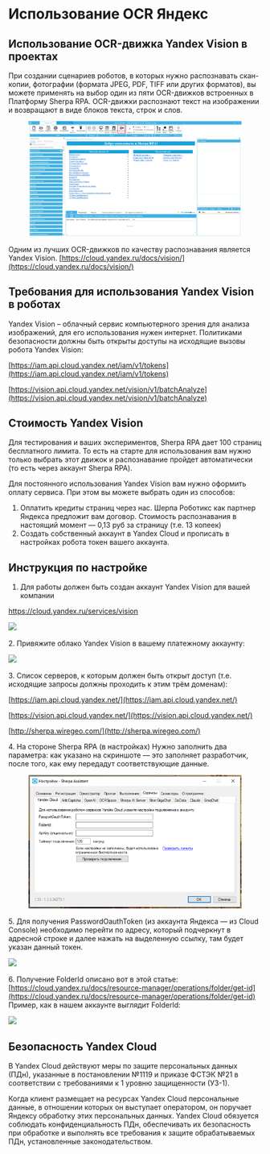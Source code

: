 # Использование OCR Яндекс

## **Использование OCR-движка Yandex Vision в проектах**

При создании сценариев роботов, в которых нужно распознавать скан-копии, фотографии (формата JPEG, PDF, TIFF или других форматов),  вы можете применять на выбор один из пяти OCR-движков встроенных в Платформу Sherpa RPA. OCR-движки распознают текст на изображении и возвращают в виде блоков текста, строк и слов.

<figure><img src="../../../../../.gitbook/assets/Распознать.png" alt=""><figcaption></figcaption></figure>

Одним из лучших OCR-движков по качеству распознавания является Yandex Vision. [https://cloud.yandex.ru/docs/vision/](https://cloud.yandex.ru/docs/vision/)

## **Требования для использования Yandex** **Vision в роботах**

Yandex Vision – облачный сервис компьютерного зрения для анализа изображений, для его использования нужен интернет. Политиками безопасности должны быть открыты доступы на исходящие вызовы робота Yandex Vision:

[https://iam.api.cloud.yandex.net/iam/v1/tokens](https://iam.api.cloud.yandex.net/iam/v1/tokens)

[https://vision.api.cloud.yandex.net/vision/v1/batchAnalyze](https://vision.api.cloud.yandex.net/vision/v1/batchAnalyze)

## **Стоимость Yandex** **Vision**

Для тестирования и ваших экспериментов, Sherpa RPA дает 100 страниц бесплатного лимита. То есть на старте для использования вам нужно только выбрать этот движок и распознавание пройдет автоматически (то есть через аккаунт Sherpa RPA).

Для постоянного использования Yandex Vision вам нужно оформить оплату сервиса. При этом вы можете выбрать один из способов:

1. Оплатить кредиты страниц через нас. Шерпа Роботикс как партнер Яндекса предложит вам договор. Стоимость распознавания в настоящий момент — 0,13 руб за страницу (т.е. 13 копеек)
2. Создать собственный аккаунт в Yandex Cloud и прописать в настройках робота токен вашего аккаунта.

## **Инструкция по настройке**

1. Для работы должен быть создан аккаунт Yandex Vision  для вашей компании

https://cloud.yandex.ru/services/vision

![](https://sherparpa.ru/wp-content/uploads/2023/04/izobrazhenie_2023-04-24_164623935.png)

2\. Привяжите облако Yandex Vision в вашему платежному аккаунту:

![](https://sherparpa.ru/wp-content/uploads/2023/04/izobrazhenie_2023-04-24_164836138.png)

3\. Список серверов, к которым должен быть открыт доступ (т.е. исходящие запросы должны проходить к этим трём доменам):

[https://iam.api.cloud.yandex.net/](https://iam.api.cloud.yandex.net/)

[https://vision.api.cloud.yandex.net/](https://vision.api.cloud.yandex.net/)

[http://sherpa.wiregeo.com/](http://sherpa.wiregeo.com/)

4\. На стороне Sherpa RPA (в настройках) Нужно заполнить два параметра: как указано на скриншоте — это заполняет разработчик, после того, как ему передадут соответствующие данные.

<figure><img src="../../../../../.gitbook/assets/image (70).png" alt=""><figcaption></figcaption></figure>

5\. Для получения PasswordOauthToken (из аккаунта Яндекса — из Cloud Console) необходимо перейти по адресу, который подчеркнут в адресной строке и далее нажать на выделенную ссылку, там будет указан данный токен.

![](https://sherparpa.ru/wp-content/uploads/2023/04/izobrazhenie_2023-04-24_165118115.png)

6\. Получение FolderId описано вот в этой статье: [https://cloud.yandex.ru/docs/resource-manager/operations/folder/get-id](https://cloud.yandex.ru/docs/resource-manager/operations/folder/get-id) Пример, как в нашем аккаунте выглядит FolderId:

![](https://sherparpa.ru/wp-content/uploads/2023/04/screenshot_1.jpg)

## **Безопасность Yandex Cloud**

В Yandex Cloud действуют меры по защите персональных данных (ПДн), указанные в постановлении №1119 и приказе ФСТЭК №21 в соответствии с требованиями к 1 уровню защищенности (УЗ-1).

Когда клиент размещает на ресурсах Yandex Cloud персональные данные, в отношении которых он выступает оператором, он поручает Яндексу обработку этих персональных данных. Yandex Cloud обязуется соблюдать конфиденциальность ПДн, обеспечивать их безопасность при обработке и выполнять все требования к защите обрабатываемых ПДн, установленные законодательством.
